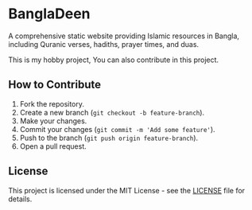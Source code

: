 # BanglaDeen
A comprehensive static website providing Islamic resources in Bangla, including Quranic verses, hadiths, prayer times, and duas.

This is my hobby project, You can also contribute in this project.

## How to Contribute

1. Fork the repository.
2. Create a new branch (`git checkout -b feature-branch`).
3. Make your changes.
4. Commit your changes (`git commit -m 'Add some feature'`).
5. Push to the branch (`git push origin feature-branch`).
6. Open a pull request.

## License

This project is licensed under the MIT License - see the [LICENSE](LICENSE) file for details.
